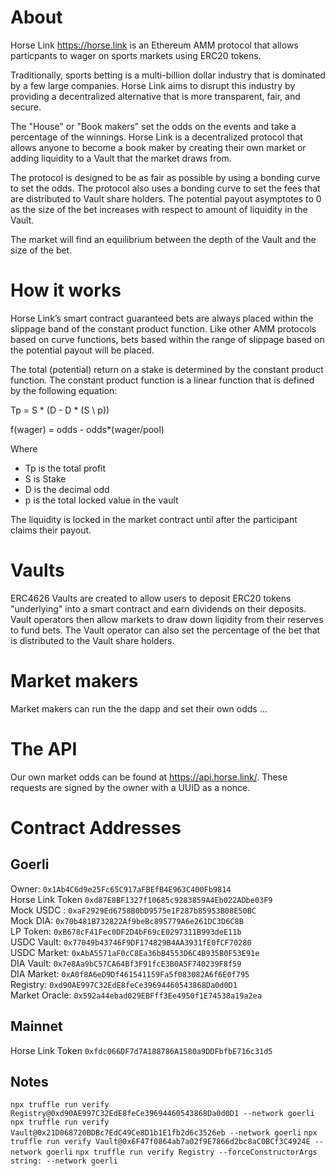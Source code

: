 # About

Horse Link https://horse.link is an Ethereum AMM protocol that allows particpants to wager on sports markets using ERC20 tokens.

Traditionally, sports betting is a multi-billion dollar industry that is dominated by a few large companies. Horse Link aims to disrupt this industry by providing a decentralized alternative that is more transparent, fair, and secure.

The "House" or "Book makers" set the odds on the events and take a percentage of the winnings. Horse Link is a decentralized protocol that allows anyone to become a book maker by creating their own market or adding liquidity to a Vault that the market draws from.

The protocol is designed to be as fair as possible by using a bonding curve to set the odds. The protocol also uses a bonding curve to set the fees that are distributed to Vault share holders. The potential payout asymptotes to 0 as the size of the bet increases with respect to amount of liquidity in the Vault.

The market will find an equilibrium between the depth of the Vault and the size of the bet.

# How it works

Horse Link’s smart contract guaranteed bets are always placed within the slippage band of the constant product function. Like other AMM protocols based on curve functions, bets based within the range of slippage based on the potential payout will be placed.

The total (potential) return on a stake is determined by the constant product function. The constant product function is a linear function that is defined by the following equation:

Tp = S \* (D - D \* (S \ p))

f(wager) = odds - odds\*(wager/pool)

Where

- Tp is the total profit
- S is Stake
- D is the decimal odd
- p is the total locked value in the vault

The liquidity is locked in the market contract until after the participant claims their payout.

# Vaults

ERC4626 Vaults are created to allow users to deposit ERC20 tokens "underlying" into a smart contract and earn dividends on their deposits. Vault operators then allow markets to draw down liqidity from their reserves to fund bets. The Vault operator can also set the percentage of the bet that is distributed to the Vault share holders.

# Market makers

Market makers can run the the dapp and set their own odds ...

# The API

Our own market odds can be found at https://api.horse.link/. These requests are signed by the owner with a UUID as a nonce.

# Contract Addresses

## Goerli

Owner: `0x1Ab4C6d9e25Fc65C917aFBEfB4E963C400Fb9814`  
Horse Link Token `0xd87E8BF1327f10685c9283859A4Eb022ADbe03F9`  
Mock USDC : `0xaF2929Ed6758B0bD9575e1F287b85953B08E50BC`  
Mock DIA: `0x70b481B732822Af9beBc895779A6e261DC3D6C8B`  
LP Token: `0xB678cF41Fec0DF2D4bF69cE0297311B993deE11b`  
USDC Vault: `0x77049b43746F9DF174829B4AA3931fE0fCF70280`  
USDC Market: `0xAbA5571aF0cC8Ea36bB4553D6C4B935B0F53E91e`  
DIA Vault: `0x7e8Aa9bC57CA64Bf3F91fcE3B0A5F740239F8f59`  
DIA Market: `0xA0f8A6eD9Df461541159Fa5f083082A6f6E0f795`  
Registry: `0xd90AE997C32EdE8feCe39694460543868Da0d0D1`  
Market Oracle: `0x592a44ebad029EBFff3Ee4950f1E74538a19a2ea`  

## Mainnet

Horse Link Token `0xfdc066DF7d7A188786A1580a9DDFbfbE716c31d5`

## Notes

`npx truffle run verify Registry@0xd90AE997C32EdE8feCe39694460543868Da0d0D1 --network goerli`
`npx truffle run verify Vault@0x21D068720BDBc7EdC49Ce8D1b1E1fb2d6c3526eb --network goerli`
`npx truffle run verify Vault@0x6F47f0864ab7a02f9E7866d2bc8aC0BCf3C4924E --network goerli`
`npx truffle run verify Registry --forceConstructorArgs string: --network goerli`
